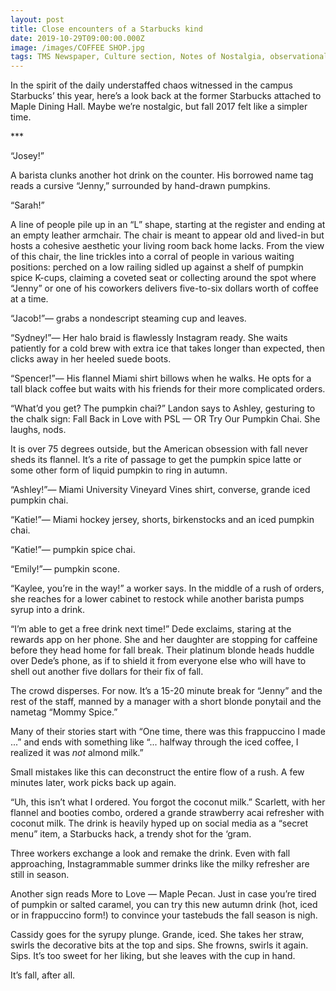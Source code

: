 ```yaml
---
layout: post
title: Close encounters of a Starbucks kind
date: 2019-10-29T09:00:00.000Z
image: /images/COFFEE SHOP.jpg
tags: TMS Newspaper, Culture section, Notes of Nostalgia, observational writing
---
```

In the spirit of the daily understaffed chaos witnessed in the campus Starbucks’ this year, here’s a look back at the former Starbucks attached to Maple Dining Hall. Maybe we’re nostalgic, but fall 2017 felt like a simpler time.

\*\**

“Josey!”

A barista clunks another hot drink on the counter. His borrowed name tag reads a cursive “Jenny,” surrounded by hand-drawn pumpkins.

“Sarah!”

A line of people pile up in an “L” shape, starting at the register and ending at an empty leather armchair. The chair is meant to appear old and lived-in but hosts a cohesive aesthetic your living room back home lacks. From the view of this chair, the line trickles into a corral of people in various waiting positions: perched on a low railing sidled up against a shelf of pumpkin spice K-cups, claiming a coveted seat or collecting around the spot where “Jenny” or one of his coworkers delivers five-to-six dollars worth of coffee at a time.

“Jacob!”— grabs a nondescript steaming cup and leaves.

“Sydney!”— Her halo braid is flawlessly Instagram ready. She waits patiently for a cold brew with extra ice that takes longer than expected, then clicks away in her heeled suede boots.

“Spencer!”— His flannel Miami shirt billows when he walks. He opts for a tall black coffee but waits with his friends for their more complicated orders.

“What’d you get? The pumpkin chai?” Landon says to Ashley, gesturing to the chalk sign: Fall Back in Love with PSL — OR Try Our Pumpkin Chai. She laughs, nods.

It is over 75 degrees outside, but the American obsession with fall never sheds its flannel. It’s a rite of passage to get the pumpkin spice latte or some other form of liquid pumpkin to ring in autumn.

“Ashley!”— Miami University Vineyard Vines shirt, converse, grande iced pumpkin chai.

“Katie!”— Miami hockey jersey, shorts, birkenstocks and an iced pumpkin chai.

“Katie!”— pumpkin spice chai. 

“Emily!”— pumpkin scone.

“Kaylee, you’re in the way!” a worker says. In the middle of a rush of orders, she reaches for a lower cabinet to restock while another barista pumps syrup into a drink.

“I’m able to get a free drink next time!” Dede exclaims, staring at the rewards app on her phone. She and her daughter are stopping for caffeine before they head home for fall break. Their platinum blonde heads huddle over Dede’s phone, as if to shield it from everyone else who will have to shell out another five dollars for their fix of fall.

The crowd disperses. For now. It’s a 15-20 minute break for “Jenny” and the rest of the staff, manned by a manager with a short blonde ponytail and the nametag “Mommy Spice.” 

Many of their stories start with “One time, there was this frappuccino I made ...” and ends with something like “... halfway through the iced coffee, I realized it was *not* almond milk.”

Small mistakes like this can deconstruct the entire flow of a rush. A few minutes later, work picks back up again.

“Uh, this isn’t what I ordered. You forgot the coconut milk.” Scarlett, with her flannel and booties combo, ordered a grande strawberry acai refresher with coconut milk. The drink is heavily hyped up on social media as a “secret menu” item, a Starbucks hack, a trendy shot for the ‘gram.

Three workers exchange a look and remake the drink. Even with fall approaching, Instagrammable summer drinks like the milky refresher are still in season.

Another sign reads More to Love — Maple Pecan. Just in case you’re tired of pumpkin or salted caramel, you can try this new autumn drink (hot, iced or in frappuccino form!) to convince your tastebuds the fall season is nigh.

Cassidy goes for the syrupy plunge. Grande, iced. She takes her straw, swirls the decorative bits at the top and sips. She frowns, swirls it again. Sips. It’s too sweet for her liking, but she leaves with the cup in hand. 

It’s fall, after all.
